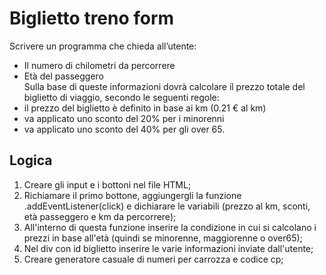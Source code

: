 Biglietto treno form
===
Scrivere un programma che chieda all’utente:
- Il numero di chilometri da percorrere
- Età del passeggero <br>
Sulla base di queste informazioni dovrà calcolare il prezzo totale del biglietto di viaggio, secondo le seguenti regole:
- il prezzo del biglietto è definito in base ai km (0.21 € al km)
- va applicato uno sconto del 20% per i minorenni
- va applicato uno sconto del 40% per gli over 65.


## Logica
1. Creare gli input e i bottoni nel file HTML;
3. Richiamare il primo bottone, aggiungergli la funzione .addEventListener(click) e dichiarare le variabili (prezzo al km, sconti, età passeggero e km da percorrere);
4. All'interno di questa funzione inserire la condizione in cui si calcolano i prezzi in base all'età (quindi se minorenne, maggiorenne o over65);
5. Nel div con id biglietto inserire le varie informazioni inviate dall'utente;
6. Creare generatore casuale di numeri per carrozza e codice cp;

